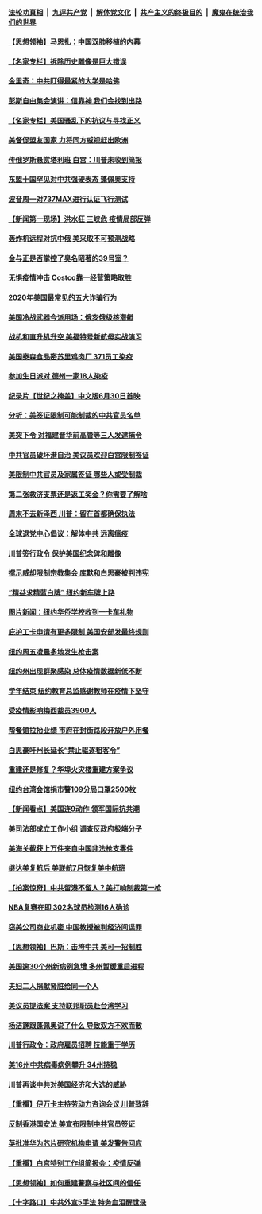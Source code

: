 ####  [法轮功真相](../../../../basic/blob/master/README.md?t=06291031) &nbsp;|&nbsp; [九评共产党](../../../../9ping.md/blob/master/README.md?t=06291031) &nbsp;|&nbsp; [解体党文化](../../../../jtdwh.md/blob/master/README.md?t=06291031)  &nbsp;|&nbsp; [共产主义的终极目的](../../../../gczydzjmd.md/blob/master/README.md?t=06291031) &nbsp;|&nbsp; [魔鬼在统治我们的世界](../../../../mgztzwmdsj.md/blob/master/README.md?t=06291031) 

#### [【思想领袖】马恩扎：中国双肺移植的内幕](../pages/nsc412/n12047397.md?t=06291031) 

#### [【名家专栏】拆除历史雕像是巨大错误](../pages/nsc412/n12216707.md?t=06291031) 

#### [金里奇：中共盯得最紧的大学是哈佛](../pages/nsc412/n12217783.md?t=06291031) 

#### [彭斯自由集会演讲：信靠神 我们会找到出路](../pages/nsc412/n12217902.md?t=06291031) 

#### [【名家专栏】美国骚乱下的抗议与寻找正义](../pages/nsc412/n12216737.md?t=06291031) 

#### [美督促盟友国家 力将同方威视赶出欧洲](../pages/nsc412/n12217695.md?t=06291031) 

#### [传俄罗斯悬赏塔利班 白宫：川普未收到简报](../pages/nsc412/n12217600.md?t=06291031) 

#### [东盟十国罕见对中共强硬表态 蓬佩奥支持](../pages/nsc412/n12217571.md?t=06291031) 

#### [波音周一对737MAX进行认证飞行测试](../pages/nsc412/n12217519.md?t=06291031) 

#### [【新闻第一现场】洪水狂 三峡危 疫情局部反弹](../pages/nsc412/n12217350.md?t=06291031) 

#### [轰炸机远程对抗中俄 美采取不可预测战略](../pages/nsc412/n12205278.md?t=06291031) 

#### [金与正是否掌控了臭名昭著的39号室？](../pages/nsc412/n12217251.md?t=06291031) 

#### [无惧疫情冲击 Costco靠一经营策略取胜](../pages/nsc412/n12208222.md?t=06291031) 

#### [2020年美国最常见的五大诈骗行为](../pages/nsc412/n12216881.md?t=06291031) 

#### [美国冷战武器今派用场：俄亥俄级核潜艇](../pages/nsc412/n12216507.md?t=06291031) 

#### [战机和直升机升空 美福特号新航母实战演习](../pages/nsc412/n12216326.md?t=06291031) 

#### [美国泰森食品密苏里鸡肉厂 371员工染疫](../pages/nsc412/n12216590.md?t=06291031) 

#### [参加生日派对 德州一家18人染疫](../pages/nsc412/n12216533.md?t=06291031) 

#### [纪录片【世纪之掩盖】中文版6月30日首映](../pages/nsc412/n12216557.md?t=06291031) 

#### [分析：美签证限制可能制裁的中共官员名单](../pages/nsc412/n12216563.md?t=06291031) 

#### [美突下令 对福建晋华前高管等三人发逮捕令](../pages/nsc412/n12216296.md?t=06291031) 

#### [中共官员破坏港自治 美议员欢迎白宫限制签证](../pages/nsc412/n12216313.md?t=06291031) 

#### [美限制中共官员及家属签证 哪些人或受制裁](../pages/nsc412/n12216208.md?t=06291031) 

#### [第二张救济支票还是返工奖金？你需要了解啥](../pages/nsc412/n12216185.md?t=06291031) 

#### [周末不去新泽西 川普：留在首都确保执法](../pages/nsc412/n12216075.md?t=06291031) 

#### [全球退党中心倡议：解体中共 远离瘟疫](../pages/nsc412/n12214964.md?t=06291031) 

#### [川普签行政令 保护美国纪念碑和雕像](../pages/nsc412/n12216036.md?t=06291031) 

#### [撑示威却限制宗教集会 库默和白思豪被判违宪](../pages/nsc412/n12215498.md?t=06291031) 

#### [“精益求精蓝白牌”  纽约新车牌上路](../pages/nsc412/n12215514.md?t=06291031) 

#### [图片新闻：纽约华侨学校收到一卡车礼物](../pages/nsc412/n12215479.md?t=06291031) 

#### [庇护工卡申请有更多限制 美国安部发最终规则](../pages/nsc412/n12215484.md?t=06291031) 

#### [纽约周五凌晨多地发生枪击案](../pages/nsc412/n12215489.md?t=06291031) 

#### [纽约州出现群聚感染  总体疫情数据新低不断](../pages/nsc412/n12215492.md?t=06291031) 

#### [学年结束   纽约教育总监感谢教师在疫情下坚守](../pages/nsc412/n12215495.md?t=06291031) 

#### [受疫情影响梅西裁员3900人](../pages/nsc412/n12215504.md?t=06291031) 

#### [帮餐馆拉抬业绩 市府在封街路段开放户外用餐](../pages/nsc412/n12215506.md?t=06291031) 

#### [白思豪吁州长延长“禁止驱逐租客令”](../pages/nsc412/n12215511.md?t=06291031) 

#### [重建还是修复？华埠火灾楼重建方案争议](../pages/nsc412/n12215517.md?t=06291031) 

#### [纽约台湾会馆捐市警109分局口罩2500枚](../pages/nsc412/n12215522.md?t=06291031) 

#### [【新闻看点】美国连9动作 领军国际抗共潮](../pages/nsc412/n12215121.md?t=06291031) 

#### [美司法部成立工作小组 调查反政府极端分子](../pages/nsc412/n12215788.md?t=06291031) 

#### [美海关截获上万件来自中国非法枪支零件](../pages/nsc412/n12215668.md?t=06291031) 

#### [继达美复航后 美联航7月恢复美中航班](../pages/nsc412/n12215347.md?t=06291031) 

#### [【拍案惊奇】中共留港不留人？美打响制裁第一枪](../pages/nsc412/n12215438.md?t=06291031) 

#### [NBA复赛在即  302名球员检测16人确诊](../pages/nsc412/n12215540.md?t=06291031) 

#### [窃美公司商业机密 中国教授被判经济间谍罪](../pages/nsc412/n12215195.md?t=06291031) 

#### [【思想领袖】巴斯：击垮中共 美可一招制胜](../pages/nsc412/n12033990.md?t=06291031) 

#### [美国逾30个州新病例急增 多州暂缓重启进程](../pages/nsc412/n12215188.md?t=06291031) 

#### [夫妇二人捐献肾脏给同一个人](../pages/nsc412/n12215205.md?t=06291031) 

#### [美议员提法案 支持联邦职员赴台湾学习](../pages/nsc412/n12215108.md?t=06291031) 

#### [杨洁篪跟蓬佩奥说了什么 导致双方不欢而散](../pages/nsc412/n12214937.md?t=06291031) 

#### [川普行政令：政府雇员招聘 技能重于学历](../pages/nsc412/n12214994.md?t=06291031) 

#### [美16州中共病毒病例攀升 34州持稳](../pages/nsc412/n12214832.md?t=06291031) 

#### [川普再谈中共对美国经济和大选的威胁](../pages/nsc412/n12214917.md?t=06291031) 

#### [【重播】伊万卡主持劳动力咨询会议 川普致辞](../pages/nsc412/n12214370.md?t=06291031) 

#### [反制香港国安法 美宣布限制中共官员签证](../pages/nsc412/n12214505.md?t=06291031) 

#### [英批准华为芯片研究机构申请 美发警告回应](../pages/nsc412/n12214643.md?t=06291031) 

#### [【重播】白宫特别工作组简报会：疫情反弹](../pages/nsc412/n12214278.md?t=06291031) 

#### [【思想领袖】如何重建警察与社区间的信任](../pages/nsc412/n12214218.md?t=06291031) 

#### [【十字路口】中共外宣5手法 特务血泪醒世录](../pages/nsc412/n12212915.md?t=06291031) 

